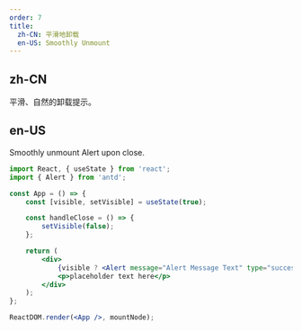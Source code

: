 ```yaml
---
order: 7
title:
  zh-CN: 平滑地卸载
  en-US: Smoothly Unmount
---
```


## zh-CN

平滑、自然的卸载提示。

## en-US

Smoothly unmount Alert upon close.

```jsx
import React, { useState } from 'react';
import { Alert } from 'antd';

const App = () => {
	const [visible, setVisible] = useState(true);

	const handleClose = () => {
		setVisible(false);
	};

	return (
		<div>
			{visible ? <Alert message="Alert Message Text" type="success" closable afterClose={handleClose} /> : null}
			<p>placeholder text here</p>
		</div>
	);
};

ReactDOM.render(<App />, mountNode);
```
